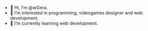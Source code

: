 - 👋 Hi, I’m @wGera.
- 👀 I’m interested in programming, videogames designer and web development.
- 🌱 I’m currently learning web development.

<!---
wGera/wGera is a ✨ special ✨ repository because its `README.md` (this file) appears on your GitHub profile.
You can click the Preview link to take a look at your changes.
--->
